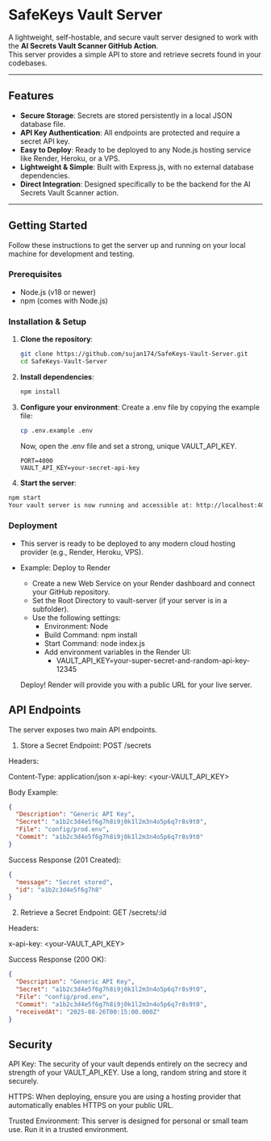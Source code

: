# SafeKeys Vault Server

A lightweight, self-hostable, and secure vault server designed to work with the **AI Secrets Vault Scanner GitHub Action**.  
This server provides a simple API to store and retrieve secrets found in your codebases.

---

## Features
- **Secure Storage**: Secrets are stored persistently in a local JSON database file.  
- **API Key Authentication**: All endpoints are protected and require a secret API key.  
- **Easy to Deploy**: Ready to be deployed to any Node.js hosting service like Render, Heroku, or a VPS.  
- **Lightweight & Simple**: Built with Express.js, with no external database dependencies.  
- **Direct Integration**: Designed specifically to be the backend for the AI Secrets Vault Scanner action.  

---

## Getting Started

Follow these instructions to get the server up and running on your local machine for development and testing.

### Prerequisites
- Node.js (v18 or newer)  
- npm (comes with Node.js)  

### Installation & Setup

1. **Clone the repository**:
   ```bash
   git clone https://github.com/sujan174/SafeKeys-Vault-Server.git
   cd SafeKeys-Vault-Server
   ```
2. **Install dependencies**:

   ```bash
   npm install
   ```
   
3. **Configure your environment**:
Create a .env file by copying the example file:
   ```bash
   cp .env.example .env
   ```
    Now, open the .env file and set a strong, unique VAULT_API_KEY.

   ```env
   PORT=4000
   VAULT_API_KEY=your-secret-api-key
   ```

  4. **Start the server**:
   ```bash
   npm start
   Your vault server is now running and accessible at: http://localhost:4000
   ```

   ### Deployment
   - This server is ready to be deployed to any modern cloud hosting provider (e.g., Render, Heroku, VPS).
   - Example: Deploy to Render
     - Create a new Web Service on your Render dashboard and connect your GitHub repository.
     - Set the Root Directory to vault-server (if your server is in a subfolder).
     - Use the following settings:
        - Environment: Node
        - Build Command: npm install
        - Start Command: node index.js
        - Add environment variables in the Render UI:
          - VAULT_API_KEY=your-super-secret-and-random-api-key-12345
    
     Deploy! Render will provide you with a public URL for your live server.
    
  ## API Endpoints
  
  The server exposes two main API endpoints.

  1. Store a Secret
  Endpoint: POST /secrets
  
  Headers:
  
  Content-Type: application/json
  x-api-key: <your-VAULT_API_KEY>
  
  Body Example:
  ```json
  {
    "Description": "Generic API Key",
    "Secret": "a1b2c3d4e5f6g7h8i9j0k1l2m3n4o5p6q7r8s9t0",
    "File": "config/prod.env",
    "Commit": "a1b2c3d4e5f6g7h8i9j0k1l2m3n4o5p6q7r8s9t0"
  }
  ```
  Success Response (201 Created):
  ```json
  {
    "message": "Secret stored",
    "id": "a1b2c3d4e5f6g7h8"
  }
  ```
  2. Retrieve a Secret
  Endpoint: GET /secrets/:id
  
  Headers:
  
  x-api-key: <your-VAULT_API_KEY>
  
  Success Response (200 OK):
  ```json
  {
    "Description": "Generic API Key",
    "Secret": "a1b2c3d4e5f6g7h8i9j0k1l2m3n4o5p6q7r8s9t0",
    "File": "config/prod.env",
    "Commit": "a1b2c3d4e5f6g7h8i9j0k1l2m3n4o5p6q7r8s9t0",
    "receivedAt": "2025-08-26T00:15:00.000Z"
  }
  ```
  ## Security
  API Key: The security of your vault depends entirely on the secrecy and strength of your VAULT_API_KEY. Use a long, random string and store it securely.
  
  HTTPS: When deploying, ensure you are using a hosting provider that automatically enables HTTPS on your public URL.
  
  Trusted Environment: This server is designed for personal or small team use. Run it in a trusted environment.
